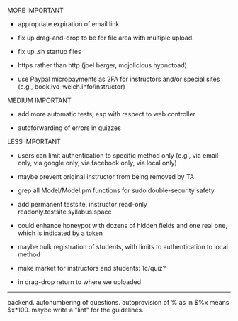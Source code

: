 
MORE IMPORTANT

- appropriate expiration of email link

- fix up drag-and-drop to be for file area with multiple upload.

- fix up .sh startup files

* https rather than http (joel berger, mojolicious hypnotoad)

* use Paypal micropayments as 2FA for instructors and/or special sites (e.g., book.ivo-welch.info/instructor)


MEDIUM IMPORTANT

* add more automatic tests, esp with respect to web controller

* autoforwarding of errors in quizzes


LESS IMPORTANT

* users can limit authentication to specific method only (e.g., via email only, via google only, via facebook only, via local only)

* maybe prevent original instructor from being removed by TA

* grep all Model/Model.pm functions for sudo double-security safety

* add permanent testsite, instructor read-only  readonly.testsite.syllabus.space

* could enhance honeypot with dozens of hidden fields and one real one, which is indicated by a token

* maybe bulk registration of students, with limits to authentication to local method

* make market for instructors and students: 1c/quiz?

* in drag-drop return to where we uploaded

----------------------------------------------------------------

backend.  autonumbering of questions.  autoprovision of % as in $%x means $x*100.  maybe write a "lint" for the guidelines.

